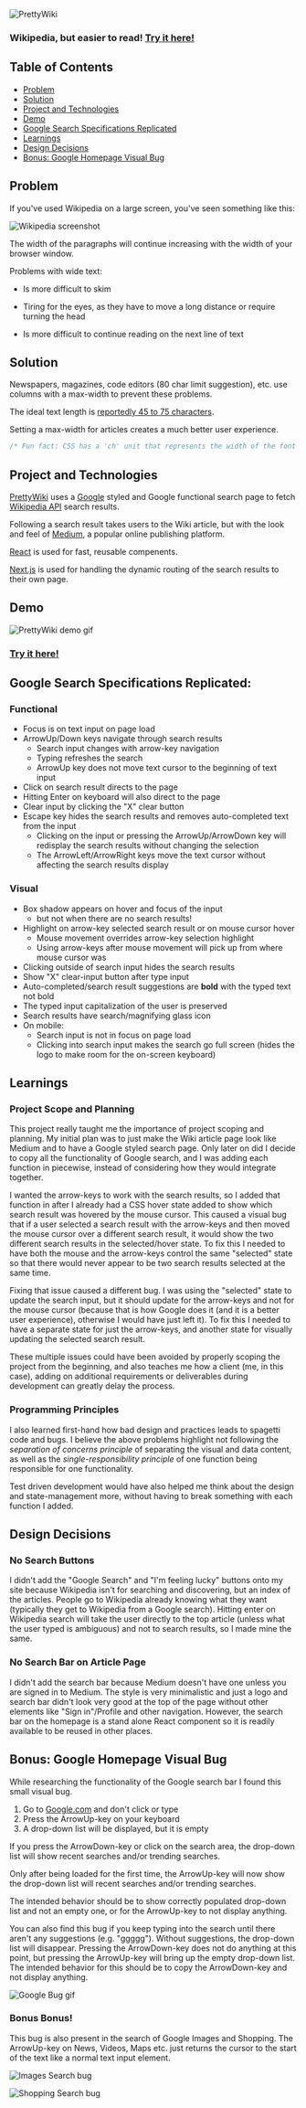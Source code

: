![PrettyWiki](/public/logo.svg)

### Wikipedia, but easier to read! [Try it here!](https://www.prettywiki.netlify.app)

## Table of Contents
- [Problem](https://github.com/aarontabuchi/prettywiki#problem)
- [Solution](https://github.com/aarontabuchi/prettywiki#solution)
- [Project and Technologies](https://github.com/aarontabuchi/prettywiki#project-and-technologies)
- [Demo](https://github.com/aarontabuchi/prettywiki#demo)
- [Google Search Specifications Replicated](https://github.com/aarontabuchi/prettywiki#google-search-specifications-replicated)
- [Learnings](https://github.com/aarontabuchi/prettywiki#learnings)
- [Design Decisions](https://github.com/aarontabuchi/prettywiki#design-decisions)
- [Bonus: Google Homepage Visual Bug](https://github.com/aarontabuchi/prettywiki#bonus-google-homepage-visual-bug)

## Problem

If you've used Wikipedia on a large screen, you've seen something like this:

![Wikipedia screenshot](/public/wikipedia_screenshot.png)

The width of the paragraphs will continue increasing with the width of your browser window.

Problems with wide text:

- Is more difficult to skim
  
- Tiring for the eyes, as they have to move a long distance or require turning the head
  
- Is more difficult to continue reading on the next line of text

## Solution

Newspapers, magazines, code editors (80 char limit suggestion), etc. use columns with a max-width to prevent these problems.

The ideal text length is [reportedly 45 to 75 characters](https://www.smashingmagazine.com/2014/09/balancing-line-length-font-size-responsive-web-design/).

Setting a max-width for articles creates a much better user experience.

```css
/* Fun fact: CSS has a 'ch' unit that represents the width of the font's character "0", presumably to solve the above problem. I set the article pages to have a max-width of 70ch */
```

## Project and Technologies

[PrettyWiki](https://www.prettywiki.netlify.app) uses a [Google](https://www.google.com) styled and Google functional search page to fetch [Wikipedia API](https://www.mediawiki.org/wiki/API:Main_page) search results.

Following a search result takes users to the Wiki article, but with the look and feel of [Medium](https://www.medium.com), a popular online publishing platform.

[React](https://www.reactjs.org) is used for fast, reusable compenents.

[Next.js](https://www.nextjs.org) is used for handling the dynamic routing of the search results to their own page.

## Demo
![PrettyWiki demo gif](/public/prettywiki_demo.gif)

### [Try it here!](https://www.prettywiki.netlify.app)

## Google Search Specifications Replicated:
### Functional
- Focus is on text input on page load
- ArrowUp/Down keys navigate through search results
  - Search input changes with arrow-key navigation
  - Typing refreshes the search
  - ArrowUp key does not move text cursor to the beginning of text input
- Click on search result directs to the page
- Hitting Enter on keyboard will also direct to the page
- Clear input by clicking the "X" clear button
- Escape key hides the search results and removes auto-completed text from the input
  - Clicking on the input or pressing the ArrowUp/ArrowDown key will redisplay the search results without changing the selection
  - The ArrowLeft/ArrowRight keys move the text cursor without affecting the search results display

### Visual
- Box shadow appears on hover and focus of the input
  - but not when there are no search results!
- Highlight on arrow-key selected search result or on mouse cursor hover
  - Mouse movement overrides arrow-key selection highlight
  - Using arrow-keys after mouse movement will pick up from where mouse cursor was
- Clicking outside of search input hides the search results
- Show "X" clear-input button after type input
- Auto-completed/search result suggestions are **bold** with the typed text not bold
- The typed input capitalization of the user is preserved
- Search results have search/magnifying glass icon
- On mobile:
  - Search input is not in focus on page load
  - Clicking into search input makes the search go full screen (hides the logo to make room for the on-screen keyboard)

## Learnings
### Project Scope and Planning
This project really taught me the importance of project scoping and planning. My initial plan was to just make the Wiki article page look like Medium and to have a Google styled search page. Only later on did I decide to copy all the functionality of Google search, and I was adding each function in piecewise, instead of considering how they would integrate together.

I wanted the arrow-keys to work with the search results, so I added that function in after I already had a CSS hover state added to show which search result was hovered by the mouse cursor. This caused a visual bug that if a user selected a search result with the arrow-keys and then moved the mouse cursor over a different search result, it would show the two different search results in the selected/hover state. To fix this I needed to have both the mouse and the arrow-keys control the same "selected" state so that there would never appear to be two search results selected at the same time.

Fixing that issue caused a different bug. I was using the "selected" state to update the search input, but it should update for the arrow-keys and not for the mouse cursor (because that is how Google does it (and it is a better user experience), otherwise I would have just left it). To fix this I needed to have a separate state for just the arrow-keys, and another state for visually updating the selected search result.

These multiple issues could have been avoided by properly scoping the project from the beginning, and also teaches me how a client (me, in this case), adding on additional requirements or deliverables during development can greatly delay the process.

### Programming Principles
I also learned first-hand how bad design and practices leads to spagetti code and bugs. I believe the above problems highlight not following the *separation of concerns principle* of separating the visual and data content, as well as the *single-responsibility principle* of one function being responsible for one functionality.

Test driven development would have also helped me think about the design and state-management more, without having to break something with each function I added.

## Design Decisions
### No Search Buttons
I didn't add the "Google Search" and "I'm feeling lucky" buttons onto my site because Wikipedia isn't for searching and discovering, but an index of the articles. People go to Wikipedia already knowing what they want (typically they get to Wikipedia from a Google search). Hitting enter on Wikipedia search will take the user directly to the top article (unless what the user typed is ambiguous) and not to search results, so I made mine the same.

### No Search Bar on Article Page
I didn't add the search bar because Medium doesn't have one unless you are signed in to Medium. The style is very minimalistic and just a logo and search bar didn't look very good at the top of the page without other elements like "Sign in"/Profile and other navigation.
However, the search bar on the homepage is a stand alone React component so it is readily available to be reused in other places.

## Bonus: Google Homepage Visual Bug
While researching the functionality of the Google search bar I found this small visual bug.

1. Go to [Google.com](https://www.google.com) and don't click or type
2. Press the ArrowUp-key on your keyboard
3. A drop-down list will be displayed, but it is empty

If you press the ArrowDown-key or click on the search area, the drop-down list will show recent searches and/or trending searches.

Only after being loaded for the first time, the ArrowUp-key will now show the drop-down list will recent searches and/or trending searches.

The intended behavior should be to show correctly populated drop-down list and not an empty one, or for the ArrowUp-key to not display anything.

You can also find this bug if you keep typing into the search until there aren't any suggestions (e.g. "ggggg"). Without suggestions, the drop-down list will disappear. Pressing the ArrowDown-key does not do anything at this point, but pressing the ArrowUp-key will bring up the empty drop-down list. The intended behavior for this should be to copy the ArrowDown-key and not display anything.

![Google Bug gif](/public/google_search_bug.gif)

### Bonus Bonus!
This bug is also present in the search of Google Images and Shopping. The ArrowUp-key on News, Videos, Maps etc. just returns the cursor to the start of the text like a normal text input element.

![Images Search bug](/public/images_search_bug.png)

![Shopping Search bug](/public/shopping_search_bug.png)
